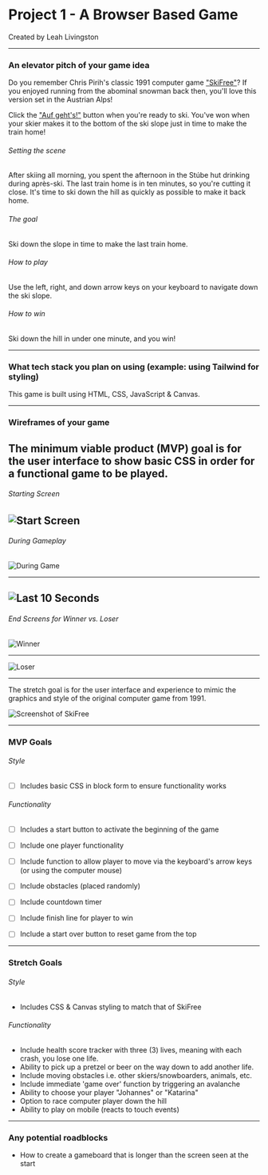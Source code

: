 # **Project 1 - A Browser Based Game**
Created by Leah Livingston



---
### **An elevator pitch of your game idea**

Do you remember Chris Pirih's classic 1991 computer game ["SkiFree"](https://classicreload.com/win3x-skifree.html#)? If you enjoyed running from the abominal snowman back then, you'll love this version set in the Austrian Alps!

Click the ["Auf geht's!"](https://www.gymglish.com/en/wunderbla/german-vocabulary/auf-gehts) button when you're ready to ski.
You've won when your skier makes it to the bottom of the ski slope just in time to make the train home!


###### Setting the scene
After skiing all morning, you spent the afternoon in the Stúbe hut drinking during après-ski. The last train home is in ten minutes, so you're cutting it close. It's time to ski down the hill as quickly as possible to make it back home.


###### The goal
Ski down the slope in time to make the last train home. 


###### How to play
Use the left, right, and down arrow keys on your keyboard to navigate down the ski slope.


###### How to win
Ski down the hill in under one minute, and you win!



---
### **What tech stack you plan on using (example: using Tailwind for styling)**

This game is built using HTML, CSS, JavaScript & Canvas.



---
### **Wireframes of your game**

The minimum viable product (MVP) goal is for the user interface to show basic CSS in order for a functional game to be played.
---
###### Starting Screen
![Start Screen](gameStart.png)
---
###### During Gameplay
![During Game](middleOfGame.png)

---
![Last 10 Seconds](lastTenSeconds.png)
---
###### End Screens for Winner vs. Loser
![Winner](winnerScreen.png)

---
![Loser](loser.png)

---
The stretch goal is for the user interface and experience to mimic the graphics and style of the original computer game from 1991.

![Screenshot of SkiFree](skiFree.png)



---
### **MVP Goals**


###### Style
- [ ] Includes basic CSS in block form to ensure functionality works


###### Functionality
- [ ] Includes a start button to activate the beginning of the game
- [ ] Include one player functionality
- [ ] Include function to allow player to move via the keyboard's arrow keys (or using the computer mouse)
- [ ] Include obstacles (placed randomly) 
- [ ] Include countdown timer
- [ ] Include finish line for player to win
- [ ] Include a start over button to reset game from the top



---
### **Stretch Goals**


###### Style
- Includes CSS & Canvas styling to match that of SkiFree


###### Functionality
- Include health score tracker with three (3) lives, meaning with each crash, you lose one life.
- Ability to pick up a pretzel or beer on the way down to  add another life.
- Include moving obstacles i.e. other skiers/snowboarders, animals, etc.
- Include immediate 'game over' function by triggering an avalanche
- Ability to choose your player "Johannes" or "Katarina"
- Option to race computer player down the hill
- Ability to play on mobile (reacts to touch events)



---
### **Any potential roadblocks**
- How to create a gameboard that is longer than the screen seen at the start

